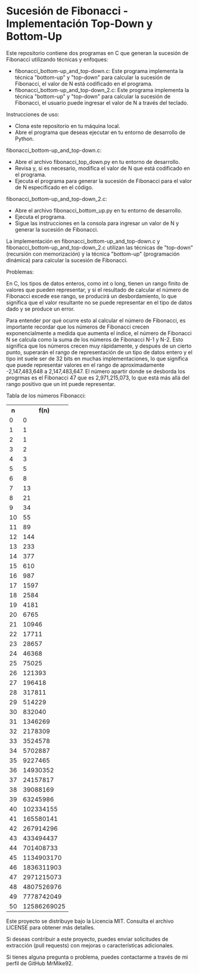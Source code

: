 # Sucesión de Fibonacci - Implementación Top-Down y Bottom-Up

Este repositorio contiene dos programas en C que generan la sucesión de Fibonacci utilizando técnicas y enfoques:
* fibonacci_bottom-up_and_top-down.c: Este programa implementa la técnica "bottom-up" y "top-down" para calcular la sucesión de Fibonacci, el valor de N está codificado en el programa.
* fibonacci_bottom-up_and_top-down_2.c: Este programa implementa la técnica "bottom-up" y "top-down" para calcular la sucesión de Fibonacci, el usuario puede ingresar el valor de N a través del teclado.

Instrucciones de uso:
* Clona este repositorio en tu máquina local.
* Abre el programa que deseas ejecutar en tu entorno de desarrollo de Python.

fibonacci_bottom-up_and_top-down.c:
* Abre el archivo fibonacci_top_down.py en tu entorno de desarrollo.
* Revisa y, si es necesario, modifica el valor de N que está codificado en el programa.
* Ejecuta el programa para generar la sucesión de Fibonacci para el valor de N especificado en el código.

fibonacci_bottom-up_and_top-down_2.c:
* Abre el archivo fibonacci_bottom_up.py en tu entorno de desarrollo.
* Ejecuta el programa.
* Sigue las instrucciones en la consola para ingresar un valor de N y generar la sucesión de Fibonacci.

La implementación en fibonacci_bottom-up_and_top-down.c y fibonacci_bottom-up_and_top-down_2.c utilizan las técnicas de "top-down" (recursión con memorización) y la técnica "bottom-up" (programación dinámica) para calcular la sucesión de Fibonacci.

Problemas:

En C, los tipos de datos enteros, como int o long, tienen un rango finito de valores que pueden representar, y si el resultado de calcular el número de Fibonacci excede ese rango, se producirá un desbordamiento, lo que significa que el valor resultante no se puede representar en el tipo de datos dado y se produce un error.

Para entender por qué ocurre esto al calcular el número de Fibonacci, es importante recordar que los números de Fibonacci crecen exponencialmente a medida que aumenta el índice, el número de Fibonacci N se calcula como la suma de los números de Fibonacci N-1 y N-2. Esto significa que los números crecen muy rápidamente, y después de un cierto punto, superarán el rango de representación de un tipo de datos entero y el tipo int suele ser de 32 bits en muchas implementaciones, lo que significa que puede representar valores en el rango de aproximadamente -2,147,483,648 a 2,147,483,647. El número apartir donde se desborda los progrmas es el Fibonacci 47 que es 2,971,215,073, lo que está más allá del rango positivo que un int puede representar.

Tabla de los números Fibonacci:
<table>
  <tr>
    <th>n</th>
    <th>f(n)</th>
  </tr>
  <tr>
    <td>0</td>
    <td>0</td>
  </tr>
  <tr>
    <td>1</td>
    <td>1</td>
  </tr>
  <tr>
    <td>2</td>
    <td>1</td>
  </tr>
  <tr>
    <td>3</td>
    <td>2</td>
  </tr>
  <tr>
    <td>4</td>
    <td>3</td>
  </tr>
  <tr>
    <td>5</td>
    <td>5</td>
  </tr>
  <tr>
    <td>6</td>
    <td>8</td>
  </tr>
  <tr>
    <td>7</td>
    <td>13</td>
  </tr>
  <tr>
    <td>8</td>
    <td>21</td>
  </tr>
  <tr>
    <td>9</td>
    <td>34</td>
  </tr>
  <tr>
    <td>10</td>
    <td>55</td>
  </tr>
  <tr>
    <td>11</td>
    <td>89</td>
  </tr>
  <tr>
    <td>12</td>
    <td>144</td>
  </tr>
  <tr>
    <td>13</td>
    <td>233</td>
  </tr>
  <tr>
    <td>14</td>
    <td>377</td>
  </tr>
  <tr>
    <td>15</td>
    <td>610</td>
  </tr>
  <tr>
    <td>16</td>
    <td>987</td>
  </tr>
  <tr>
    <td>17</td>
    <td>1597</td>
  </tr>
  <tr>
    <td>18</td>
    <td>2584</td>
  </tr>
  <tr>
    <td>19</td>
    <td>4181</td>
  </tr>
  <tr>
    <td>20</td>
    <td>6765</td>
  </tr>
  <tr>
    <td>21</td>
    <td>10946</td>
  </tr>
  <tr>
    <td>22</td>
    <td>17711</td>
  </tr>
  <tr>
    <td>23</td>
    <td>28657</td>
  </tr>
  <tr>
    <td>24</td>
    <td>46368</td>
  </tr>
  <tr>
    <td>25</td>
    <td>75025</td>
  </tr>
  <tr>
    <td>26</td>
    <td>121393</td>
  </tr>
  <tr>
    <td>27</td>
    <td>196418</td>
  </tr>
  <tr>
    <td>28</td>
    <td>317811</td>
  </tr>
  <tr>
    <td>29</td>
    <td>514229</td>
  </tr>
  <tr>
    <td>30</td>
    <td>832040</td>
  </tr>
  <tr>
    <td>31</td>
    <td>1346269</td>
  </tr>
  <tr>
    <td>32</td>
    <td>2178309</td>
  </tr>
  <tr>
    <td>33</td>
    <td>3524578</td>
  </tr>
  <tr>
    <td>34</td>
    <td>5702887</td>
  </tr>
  <tr>
    <td>35</td>
    <td>9227465</td>
  </tr>
  <tr>
    <td>36</td>
    <td>14930352</td>
  </tr>
  <tr>
    <td>37</td>
    <td>24157817</td>
  </tr>
  <tr>
    <td>38</td>
    <td>39088169</td>
  </tr>
  <tr>
    <td>39</td>
    <td>63245986</td>
  </tr>
  <tr>
    <td>40</td>
    <td>102334155</td>
  </tr>
  <tr>
    <td>41</td>
    <td>165580141</td>
  </tr>
  <tr>
    <td>42</td>
    <td>267914296</td>
  </tr>
  <tr>
    <td>43</td>
    <td>433494437</td>
  </tr>
  <tr>
    <td>44</td>
    <td>701408733</td>
  </tr>
  <tr>
    <td>45</td>
    <td>1134903170</td>
  </tr>
  <tr>
    <td>46</td>
    <td>1836311903</td>
  </tr>
  <tr>
    <td>47</td>
    <td>2971215073</td>
  </tr>
  <tr>
    <td>48</td>
    <td>4807526976</td>
  </tr>
  <tr>
    <td>49</td>
    <td>7778742049</td>
  </tr>
  <tr>
    <td>50</td>
    <td>12586269025</td>
  </tr>
</table>
  
Este proyecto se distribuye bajo la Licencia MIT. Consulta el archivo LICENSE para obtener más detalles.

Si deseas contribuir a este proyecto, puedes enviar solicitudes de extracción (pull requests) con mejoras o características adicionales.

Si tienes alguna pregunta o problema, puedes contactarme a través de mi perfil de GitHub MrMike92.
